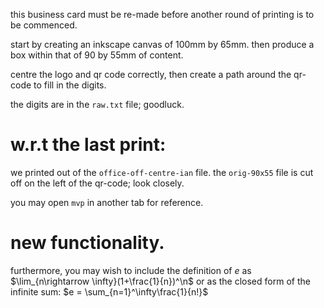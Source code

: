 this business card must be re-made before another round of printing is to be commenced.

start by creating an inkscape canvas of 100mm by 65mm. then produce a box within that of 90 by 55mm of content. 

centre the logo and qr code correctly, then create a path around the qr-code to fill in the digits.

the digits are in the `raw.txt` file; goodluck.

# w.r.t the last print:
we printed out of the `office-off-centre-ian` file. the `orig-90x55` file is cut off on the left of the qr-code; look closely.

you may open `mvp` in another tab for reference.

# new functionality.

furthermore, you may wish to include the definition of $e$ as $\lim_{n\rightarrow \infty}(1+\frac{1}{n})^\n$ or as the closed form of the infinite sum: $e = \sum_{n=1}^\infty\frac{1}{n!}$
